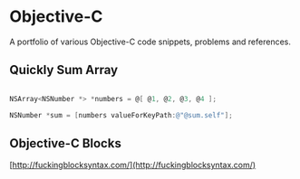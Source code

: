 # Objective-C 

A portfolio of various Objective-C code snippets, problems and references.

## Quickly Sum Array

```Objective-C

NSArray<NSNumber *> *numbers = @[ @1, @2, @3, @4 ];

NSNumber *sum = [numbers valueForKeyPath:@"@sum.self"];
```

## Objective-C Blocks

[http://fuckingblocksyntax.com/](http://fuckingblocksyntax.com/)
